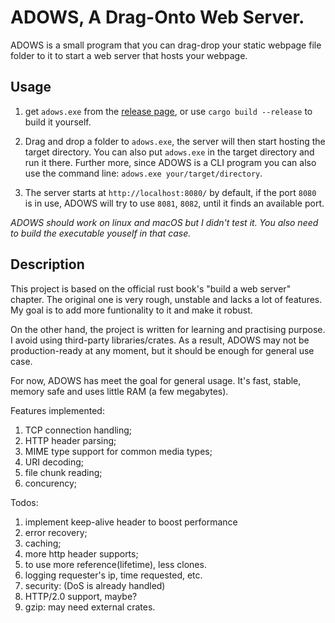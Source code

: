 # ADOWS, A Drag-Onto Web Server.

ADOWS is a small program that you can drag-drop your static webpage file folder to it to start a web server that hosts your webpage.

## Usage

1. get `adows.exe` from the [release page](https://github.com/Insopitus/ADOWS/releases), or use `cargo build --release` to build it yourself.

2. Drag and drop a folder to `adows.exe`, the server will then start hosting the target directory. You can also put `adows.exe` in the target directory and run it there. Further more, since ADOWS is a CLI program you can also use the command line: `adows.exe your/target/directory`.

3. The server starts at `http://localhost:8080/` by default, if the port `8080` is in use, ADOWS will try to use `8081`, `8082`, until it finds an available port.

*ADOWS should work on linux and macOS but I didn't test it. You also need to build the executable youself in that case.*

## Description

This project is based on the official rust book's "build a web server" chapter. The original one is very rough, unstable and lacks a lot of features. My goal is to add more funtionality to it and make it robust. 

On the other hand, the project is written for learning and practising purpose. I avoid using third-party libraries/crates. As a result, ADOWS may not be production-ready at any moment, but it should be enough for general use case.

For now, ADOWS has meet the goal for general usage. It's fast, stable, memory safe and uses little RAM (a few megabytes).

Features implemented:
1. TCP connection handling;
1. HTTP header parsing;
1. MIME type support for common media types;
1. URI decoding;
1. file chunk reading;
1. concurency;

Todos:
1. implement keep-alive header to boost performance
1. error recovery;
1. caching;
1. more http header supports;
1. to use more reference(lifetime), less clones.
1. logging requester's ip, time requested, etc.
1. security: (DoS is already handled)
1. HTTP/2.0 support, maybe?
1. gzip: may need external crates.
